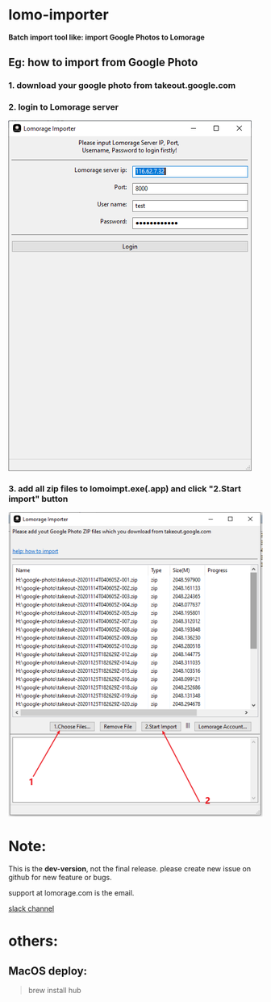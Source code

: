 # lomo-importer
**Batch import tool like: import Google Photos to Lomorage**

## Eg: how to import from Google Photo
### **1. download your google photo from takeout.google.com**
### **2. login to Lomorage server**
   
 ![Login](./images/login.png)

### **3. add all zip files to lomoimpt.exe(.app) and click "2.Start import" button**

![Login](./images/import.png)


# Note:
This is the **dev-version**, not the final release.
please create new issue on github for new feature or bugs.

support at lomorage.com is the email.

[slack channel](https://join.slack.com/t/lomorage/shared_invite/enQtODc4MTE5ODQzNzkyLTRlY2U4MTQ1YjczYjBhMDcwMmExYTUxNTg2NTE5YmRkZjg2ZWQwZjg1MjEwMjQzZWVjMmEwZjk3ZGIyODY4ODM)


# others:
## MacOS deploy:

> brew install hub
